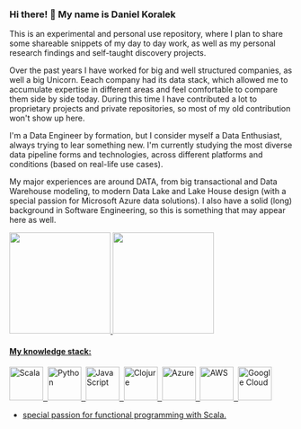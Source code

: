 ### Hi there! 👋 My name is Daniel Koralek
This is an experimental and personal use repository, where I plan to share some shareable snippets of my day to day work, as well as my personal research findings and self-taught discovery projects.

Over the past years I have worked for big and well structured companies, as well a big Unicorn. Eeach company had its data stack, which allowed me to accumulate expertise in different areas and feel comfortable to compare them side by side today. During this time I have contributed a lot to proprietary projects and private repositories, so most of my old contribution won't show up here.

I'm a Data Engineer by formation, but I consider myself a Data Enthusiast, always trying to lear something new. I'm currently studying the most diverse data pipeline forms and technologies, across different platforms and conditions (based on real-life use cases).

My major experiences are around DATA, from big transactional and Data Warehouse modeling, to modern Data Lake and Lake House design (with a special passion for Microsoft Azure data solutions). I also have a solid (long) background in Software Engineering, so this is something that may appear here as well.

<div>
<a href="https://github.com/dankoralek">
<img height="180em" src="https://github-readme-stats.vercel.app/api/top-langs/?username=dankoralek&layout=compact&langs_count=7&theme=dracula"/>
<img height="180em" src="https://github-readme-stats.vercel.app/api?username=dankoralek&show_icons=true&theme=dracula&include_all_commits=true&count_private=true"/>
</div>

#### My knowledge stack:

<div>
  <img src="https://cdn.jsdelivr.net/gh/devicons/devicon/icons/scala/scala-original.svg" title="Scala" alt="Scala" height="60" />&nbsp;
  <img src="https://cdn.jsdelivr.net/gh/devicons/devicon/icons/python/python-original-wordmark.svg" title="Python" alt="Python" height="60"/>&nbsp;
  <img src="https://cdn.jsdelivr.net/gh/devicons/devicon/icons/javascript/javascript-original.svg" title="JavaScript" alt="JavaScript" height="60" />&nbsp;
  <img src="https://cdn.jsdelivr.net/gh/devicons/devicon/icons/clojure/clojure-original.svg" title="Clojure" alt="Clojure" height="60" />&nbsp;
  <img src="https://cdn.jsdelivr.net/gh/devicons/devicon/icons/azure/azure-original.svg" title="Azure" alt="Azure" height="60" />&nbsp;
  <img src="https://cdn.jsdelivr.net/gh/devicons/devicon/icons/amazonwebservices/amazonwebservices-original.svg"  title="AWS" alt="AWS" height="60" />&nbsp;
  <img src="https://cdn.jsdelivr.net/gh/devicons/devicon/icons/googlecloud/googlecloud-original.svg" title="Google Cloud" alt="Google Cloud" height="60"/>
</div>
          
 * special passion for functional programming with Scala.

